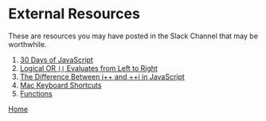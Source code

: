 # External Resources

These are resources you may have posted in the Slack Channel that may be worthwhile.

1. [30 Days of JavaScript](https://github.com/Asabeneh/30-Days-Of-JavaScript)
1. [Logical OR `||` Evaluates from Left to Right](https://developer.mozilla.org/en-US/docs/Web/JavaScript/Reference/Operators/Logical_OR)
1. [The Difference Between i++ and ++i in JavaScript](https://javascript.plainenglish.io/the-difference-between-i-and-i-in-javascript-8ac109e84741)
1. [Mac Keyboard Shortcuts](https://support.apple.com/en-us/HT201236)
1. [Functions](https://www.programiz.com/javascript/function)


[Home][def]

[def]: README.md
